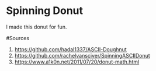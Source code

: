 # Spinning Donut
I made this donut for fun. 

#Sources
1. https://github.com/hadal1337/ASCII-Doughnut
2. https://github.com/rachelvansciver/SpinningASCIIDonut
3. https://www.a1k0n.net/2011/07/20/donut-math.html
